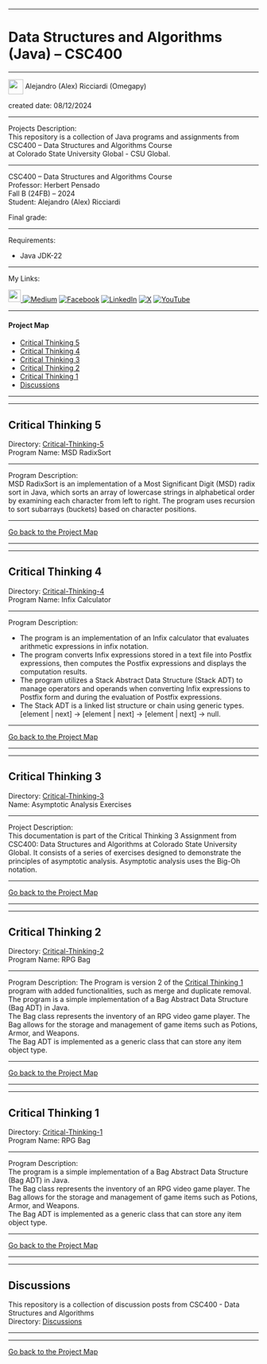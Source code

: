 ﻿-----------------------------------------------------------------------------------------------------------------------------
# Data Structures and Algorithms (Java) – CSC400
-----------------------------------------------------------------------------------------------------------------------------

 <img width="30" height="30" align="center" src="https://github.com/user-attachments/assets/f8001645-cc85-4b99-beec-74482a83ac87"> Alejandro (Alex) Ricciardi (Omegapy)   

created date: 08/12/2024  

-----------------------------------------------------------------------------------------------------------------------------

Projects Description:    
This repository is a collection of Java programs and assignments from CSC400 – Data Structures and Algorithms Course  
at Colorado State University Global - CSU Global.  

-----------------------------------------------------------------------------------------------------------------------------

CSC400 – Data Structures and Algorithms Course   
Professor: Herbert Pensado  
Fall B (24FB) – 2024   
Student: Alejandro (Alex) Ricciardi   

Final grade:

-----------------------------------------------------------------------------------------------------------------------------

Requirements:  
- Java JDK-22

-----------------------------------------------------------------------------------------------------------------------------

My Links:   

<span><a href="https://www.alexomegapy.com" target="_blank"><img width="25" height="25" src="https://github.com/user-attachments/assets/f8001645-cc85-4b99-beec-74482a83ac87"></span>    [![Medium](https://img.shields.io/badge/Medium-12100E?style=for-the-badge&logo=medium&logoColor=whit)](https://medium.com/@alex.omegapy)    [![Facebook](https://img.shields.io/badge/Facebook-%231877F2.svg?logo=Facebook&logoColor=white)](https://www.facebook.com/profile.php?id=100089638857137)    [![LinkedIn](https://img.shields.io/badge/LinkedIn-%230077B5.svg?logo=linkedin&logoColor=white)](https://linkedin.com/in/alex-ricciardi)    [![X](https://img.shields.io/badge/X-black.svg?logo=X&logoColor=white)](https://x.com/AlexOmegapy)    [![YouTube](https://img.shields.io/badge/YouTube-%23FF0000.svg?logo=YouTube&logoColor=white)](https://www.youtube.com/channel/UC4rMaQ7sqywMZkfS1xGh2AA)   

-----------------------------------------------------------------------------------------------------------------------------

#### Project Map

- [Critical Thinking 5](#critical-thinking-5)
- [Critical Thinking 4](#critical-thinking-4) 
- [Critical Thinking 3](#critical-thinking-3) 
- [Critical Thinking 2](#critical-thinking-2) 
- [Critical Thinking 1](#critical-thinking-1) 
- [Discussions](#discussions)

-----------------------------------------------------------------------------------------------------------------------------
-----------------------------------------------------------------------------------------------------------------------------
## Critical Thinking 5
Directory: [Critical-Thinking-5](https://github.com/Omegapy/My-Academics-Portfolio/tree/main/Data-Structures-and-Algorithms-CSC400/Critical-Thinking-5)  
Program Name: MSD RadixSort

-------------------------------------------------------------------------------------------

Program Description:  
MSD RadixSort is an implementation of a Most Significant Digit (MSD) radix sort in Java, which sorts an array of lowercase strings in alphabetical order by examining each character from left to right. The program uses recursion to sort subarrays (buckets) based on character positions. 

-------------------------------------------------------------------------------------------

[Go back to the Project Map](#project-map)

-----------------------------------------------------------------------------------------------------------------------------
-----------------------------------------------------------------------------------------------------------------------------
## Critical Thinking 4
Directory: [Critical-Thinking-4](https://github.com/Omegapy/My-Academics-Portfolio/tree/main/Data-Structures-and-Algorithms-CSC400/Critical-Thinking-4)  
Program Name: Infix Calculator

-------------------------------------------------------------------------------------------

Program Description: 
-	The program is an implementation of an Infix calculator that evaluates arithmetic expressions in infix notation.  
-	The program converts Infix expressions stored in a text file into Postfix expressions, then computes the Postfix expressions and displays the computation results.  
-	The program utilizes a Stack Abstract Data Structure (Stack ADT) to manage operators and operands when converting Infix expressions to Postfix form and during the evaluation of Postfix expressions.
-	The Stack ADT is a linked list structure or chain using generic types.   
[element | next] -> [element | next] -> [element | next] -> null.   

-------------------------------------------------------------------------------------------

[Go back to the Project Map](#project-map)

-----------------------------------------------------------------------------------------------------------------------------
-----------------------------------------------------------------------------------------------------------------------------
## Critical Thinking 3
Directory: [Critical-Thinking-3](https://github.com/Omegapy/My-Academics-Portfolio/tree/main/Data-Structures-and-Algorithms-CSC400/Critical-Thinking-3)  
Name: Asymptotic Analysis Exercises

-------------------------------------------------------------------------------------------

Project Description:  
This documentation is part of the Critical Thinking 3 Assignment from CSC400: Data Structures and Algorithms at Colorado State University Global. It consists of a series of exercises designed to demonstrate the principles of asymptotic analysis. Asymptotic analysis uses the Big-Oh notation.

-------------------------------------------------------------------------------------------

[Go back to the Project Map](#project-map)

-----------------------------------------------------------------------------------------------------------------------------
-----------------------------------------------------------------------------------------------------------------------------
## Critical Thinking 2
Directory: [Critical-Thinking-2](https://github.com/Omegapy/My-Academics-Portfolio/tree/main/Data-Structures-and-Algorithms-CSC400/Critical-Thinking-2)  
Program Name: RPG Bag

-------------------------------------------------------------------------------------------

Program Description: 
The Program is version 2 of the [Critical Thinking 1](#critical-thinking-1) program with added functionalities, such as merge and duplicate removal.  
The program is a simple implementation of a Bag Abstract Data Structure (Bag ADT) in Java.  
The Bag class represents the inventory of an RPG video game player. 
The Bag allows for the storage and management of game items such as Potions, Armor, and Weapons.  
The Bag ADT is implemented as a generic class that can store any item object type.  

-------------------------------------------------------------------------------------------

[Go back to the Project Map](#project-map)

-----------------------------------------------------------------------------------------------------------------------------
-----------------------------------------------------------------------------------------------------------------------------
## Critical Thinking 1
Directory: [Critical-Thinking-1](https://github.com/Omegapy/My-Academics-Portfolio/tree/main/Data-Structures-and-Algorithms-CSC400/Critical-Thinking-1)  
Program Name: RPG Bag

-------------------------------------------------------------------------------------------

Program Description:   
The program is a simple implementation of a Bag Abstract Data Structure (Bag ADT) in Java.  
The Bag class represents the inventory of an RPG video game player. 
The Bag allows for the storage and management of game items such as Potions, Armor, and Weapons.  
The Bag ADT is implemented as a generic class that can store any item object type.  

-------------------------------------------------------------------------------------------

[Go back to the Project Map](#project-map)

-----------------------------------------------------------------------------------------------------------------------------
-----------------------------------------------------------------------------------------------------------------------------
## Discussions 
This repository is a collection of discussion posts from CSC400 - Data Structures and Algorithms    
Directory: [Discussions](https://github.com/Omegapy/My-Academics-Portfolio/tree/main/Data-Structures-and-Algorithms-CSC400/Discussions)

-----------------------------------------------------------------------------------------------------------------------------
-----------------------------------------------------------------------------------------------------------------------------

[Go back to the Project Map](#project-map)

